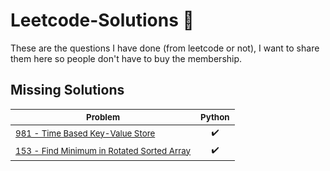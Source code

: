 # Leetcode-Solutions  🚀
These are the questions I have done (from leetcode or not), I want to share them here so people don't have to buy the membership.

## Missing Solutions


<sub>Problem</sub> | <sub>Python</sub> 
---- | ---- 
<sub>[981 - Time Based Key-Value Store](https://leetcode.com/problems/time-based-key-value-store/)</sub> | <sub><div align='center'>✔️</div></sub> 
<sub>[153 - Find Minimum in Rotated Sorted Array](https://leetcode.com/problems/find-minimum-in-rotated-sorted-array/)</sub> | <sub><div align='center'>✔️</div></sub> 